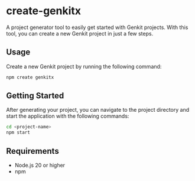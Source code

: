# create-genkitx

A project generator tool to easily get started with Genkit projects. With this tool, you can create a new Genkit project in just a few steps.

## Usage

Create a new Genkit project by running the following command:

```bash
npm create genkitx
```

## Getting Started

After generating your project, you can navigate to the project directory and start the application with the following commands:

```bash
cd <project-name>
npm start
```

## Requirements

- Node.js 20 or higher
- npm